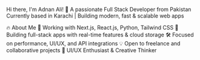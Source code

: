 Hi there, I'm Adnan Ali! 👋
A passionate Full Stack Developer from Pakistan
Currently based in Karachi | Building modern, fast & scalable web apps

🔥 About Me
🚀 Working with Next.js, React.js, Python, Tailwind CSS
🎯 Building full-stack apps with real-time features & cloud storage
🛠️ Focused on performance, UI/UX, and API integrations
💡 Open to freelance and collaborative projects
🎨 UI/UX Enthusiast & Creative Thinker
